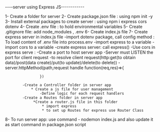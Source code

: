 

----server using Express JS------------

1- Create a folder for server
2- Create package.json file : using npm init -y
3- Install external packages to create server : using npm i express cors dotenv
4- Create .env file : to hold environmental variables
5- Create .gitignore file: add node_modules , .env
6- Create index.js file 
7- Create express server in index.js file
           -import dotenv package, call config method : To load content of .env file into process.env
           -import express to a variable
           -import cors to a variable
           -create express server: call express()
           -Use cors in express serve :
           -Create a port to host server app
           -Server must LISTEN the port for client request
           -to resolve client request(http:get(to obtain data)/post(data create)/put(to update)/delete(to delete)) 
                  -server.httpMethod(path,request handle function(req,res)=>{
                    
                    })

            -Create a Controller folder in server app
                * Create a js file for user management     
                    -Define logic for each request handlers
            -Create a Routes folder in server app  
                 *Create a router.js file in this folder
                     * import express
                     * to set up Routes for express use Router Class

 8- To run server app: use command - nodemon index.js and also update it as start command in package.json script

